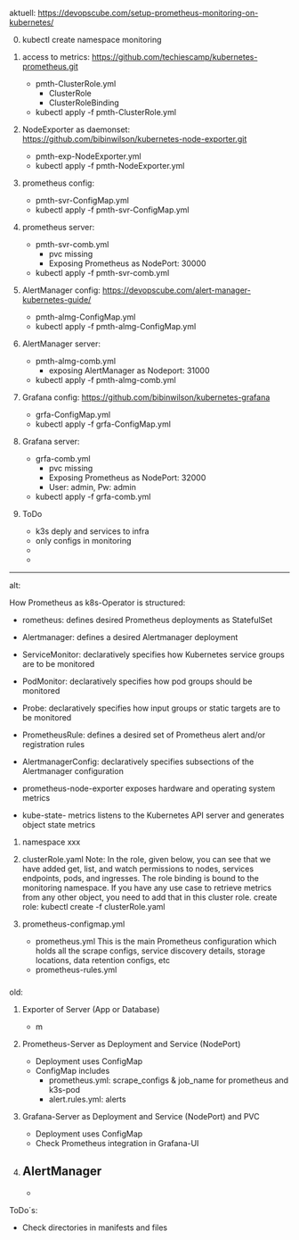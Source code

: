aktuell:
https://devopscube.com/setup-prometheus-monitoring-on-kubernetes/

0. kubectl create namespace monitoring

1. access to metrics: https://github.com/techiescamp/kubernetes-prometheus.git
    - pmth-ClusterRole.yml
        - ClusterRole
        - ClusterRoleBinding
    - kubectl apply -f pmth-ClusterRole.yml

2.  NodeExporter as daemonset: https://github.com/bibinwilson/kubernetes-node-exporter.git
    - pmth-exp-NodeExporter.yml
    - kubectl apply  -f pmth-NodeExporter.yml 

3. prometheus config:
    - pmth-svr-ConfigMap.yml
    - kubectl apply -f pmth-svr-ConfigMap.yml

4. prometheus server:
    - pmth-svr-comb.yml
        - pvc missing
        - Exposing Prometheus as NodePort: 30000
    - kubectl apply  -f pmth-svr-comb.yml

5. AlertManager config: https://devopscube.com/alert-manager-kubernetes-guide/
    - pmth-almg-ConfigMap.yml
    - kubectl apply  -f pmth-almg-ConfigMap.yml

6. AlertManager server:
    - pmth-almg-comb.yml
        - exposing AlertManager as Nodeport: 31000
    - kubectl apply  -f pmth-almg-comb.yml

7. Grafana config: https://github.com/bibinwilson/kubernetes-grafana
    - grfa-ConfigMap.yml
    - kubectl apply  -f grfa-ConfigMap.yml

8. Grafana server:
    - grfa-comb.yml
        - pvc missing
        - Exposing Prometheus as NodePort: 32000
        - User: admin, Pw: admin
    - kubectl apply  -f grfa-comb.yml


99. ToDo
    - k3s deply and services to infra
    - only configs in monitoring
    - 
    - 






---------------------
alt:


How Prometheus as k8s-Operator is structured:

- rometheus: defines desired Prometheus deployments as StatefulSet
- Alertmanager: defines a desired Alertmanager deployment
- ServiceMonitor: declaratively specifies how Kubernetes service groups are to be monitored
- PodMonitor: declaratively specifies how pod groups should be monitored
- Probe: declaratively specifies how input groups or static targets are to be monitored
- PrometheusRule: defines a desired set of Prometheus alert and/or registration rules
- AlertmanagerConfig: declaratively specifies subsections of the Alertmanager configuration

- prometheus-node-exporter exposes hardware and operating system metrics
- kube-state- metrics listens to the Kubernetes API server and generates object state metrics



1. namespace xxx
2. clusterRole.yaml
    Note: In the role, given below, you can see that we have added get, list, and watch permissions to nodes, services endpoints, pods, and ingresses. The role binding is bound to the monitoring namespace. If you have any use case to retrieve metrics from any other object, you need to add that in this cluster role.
    create role:
    kubectl create -f clusterRole.yaml 

3. prometheus-configmap.yml
    - prometheus.yml
        This is the main Prometheus configuration which holds all the scrape configs, service discovery details, storage locations, data retention configs, etc
    - prometheus-rules.yml

###

old:
1. Exporter of Server (App or Database)
    - m

2. Prometheus-Server as Deployment and Service (NodePort)
    - Deployment uses ConfigMap
    - ConfigMap includes 
        - prometheus.yml: scrape_configs & job_name for prometheus and k3s-pod
        - alert.rules.yml: alerts

3. Grafana-Server as Deployment and Service (NodePort) and PVC
    - Deployment uses ConfigMap
    - Check Prometheus integration in Grafana-UI

4. AlertManager
    - 
    - 



ToDo´s:
- Check directories in manifests and files







#